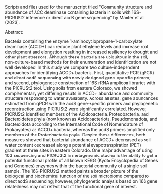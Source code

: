 Scripts and files used for the manuscript titled "Community structure and abundance of ACC deaminase containing bacteria in soils with 16S-PICRUSt2 inference or direct acdS gene sequencing" by Manter et al (2023).

Abstract:

Bacteria containing the enzyme 1-aminocyclopropane-1-carboxylate deaminase (ACCD+) can reduce plant ethylene levels and increase root development and elongation resulting in increased resiliency to drought and other plant stressors. Although these bacteria are ubiquitous in the soil, non-culture-based methods for their enumeration and identification are not well developed. In this study we compare two culture-independent approaches for identifying ACCD+ bacteria. First, quantitative PCR (qPCR) and direct acdS sequencing with newly designed gene-specific primers; and second, phylogenetic construction of 16S rRNA amplicon libraries with the PICRUSt2 tool. Using soils from eastern Colorado, we showed complementary yet differing results in ACCD+ abundance and community structure responding to water availability. Across all sites, gene abundances estimated from qPCR with the acdS gene-specific primers and phylogenetic reconstruction using PICRUSt2 were significantly correlated. However, PICRUSt2 identified members of the Acidobacteria, Proteobacteria, and Bacteroidetes phyla (now known as Acidobacteriota, Pseudomonadota, and Bacteroidota according to the International Code of Nomenclature of Prokaryotes) as ACCD+ bacteria, whereas the acdS primers amplified only members of the Proteobacteria phyla. Despite these differences, both measures showed that bacterial abundance of ACCD+ decreased as soil water content decreased along a potential evapotranspiration (PET) gradient at three sites in eastern Colorado. One major advantage of using 16S sequencing and PICRUSt2 in metagenomic studies is the ability to get a potential functional profile of all known KEGG (Kyoto Encyclopedia of Genes and Genomes) enzymes within the bacterial community of a single soil sample. The 16S-PICRUSt2 method paints a broader picture of the biological and biochemical function of the soil microbiome compared to direct acdS sequencing; however, phylogenetic analysis based on 16S gene relatedness may not reflect that of the functional gene of interest.
